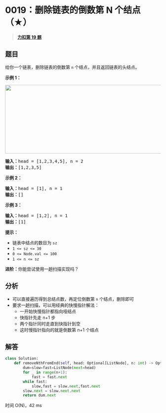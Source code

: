 # 0019：删除链表的倒数第 N 个结点（★）


> <u>**[力扣第 19 题](https://leetcode.cn/problems/remove-nth-node-from-end-of-list/)**</u>

## 题目

<p>给你一个链表，删除链表的倒数第 <code>n</code><em> </em>个结点，并且返回链表的头结点。</p>



<p><strong>示例 1：</strong></p>
<img alt="" src="https://assets.leetcode.com/uploads/2020/10/03/remove_ex1.jpg" style="width: 542px; height: 222px;" />
<pre>
<strong>输入：</strong>head = [1,2,3,4,5], n = 2
<strong>输出：</strong>[1,2,3,5]
</pre>

<p><strong>示例 2：</strong></p>

<pre>
<strong>输入：</strong>head = [1], n = 1
<strong>输出：</strong>[]
</pre>

<p><strong>示例 3：</strong></p>

<pre>
<strong>输入：</strong>head = [1,2], n = 1
<strong>输出：</strong>[1]
</pre>



<p><strong>提示：</strong></p>

<ul>
<li>链表中结点的数目为 <code>sz</code></li>
<li><code>1 &lt;= sz &lt;= 30</code></li>
<li><code>0 &lt;= Node.val &lt;= 100</code></li>
<li><code>1 &lt;= n &lt;= sz</code></li>
</ul>



<p><strong>进阶：</strong>你能尝试使用一趟扫描实现吗？</p>


## 分析

- 可以直接遍历得到总结点数，再定位倒数第 `n` 个结点，删除即可
- 要求一趟扫描，可以用经典的快慢指针解法：
	- 一开始快慢指针都指向哑结点
	- 快指针先走 n+1 步
	- 两个指针同时走直到快指针到空
	- 这时慢指针指向的就是倒数第 n+1 个结点

## 解答

```python
class Solution:
    def removeNthFromEnd(self, head: Optional[ListNode], n: int) -> Optional[ListNode]:
        dum=slow=fast=ListNode(next=head)
        for _ in range(n+1):
            fast = fast.next
        while fast:
            slow,fast = slow.next,fast.next
        slow.next = slow.next.next
        return dum.next
```
时间 O(N)，42 ms

